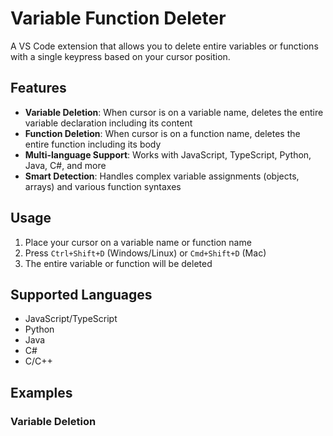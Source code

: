 # Variable Function Deleter

A VS Code extension that allows you to delete entire variables or functions with a single keypress based on your cursor position.

## Features

- **Variable Deletion**: When cursor is on a variable name, deletes the entire variable declaration including its content
- **Function Deletion**: When cursor is on a function name, deletes the entire function including its body
- **Multi-language Support**: Works with JavaScript, TypeScript, Python, Java, C#, and more
- **Smart Detection**: Handles complex variable assignments (objects, arrays) and various function syntaxes

## Usage

1. Place your cursor on a variable name or function name
2. Press `Ctrl+Shift+D` (Windows/Linux) or `Cmd+Shift+D` (Mac)
3. The entire variable or function will be deleted

## Supported Languages

- JavaScript/TypeScript
- Python
- Java
- C#
- C/C++

## Examples

### Variable Deletion
